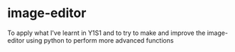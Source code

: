 # image-editor
To apply what I've learnt in Y1S1 and to try to make and improve the image-editor using python to perform more advanced functions
